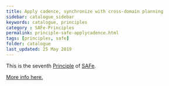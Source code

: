 ```yaml
---
title: Apply cadence, synchronize with cross-domain planning
sidebar: catalogue_sidebar
keywords: catalogue, principles
category : SAFe-Principles
permalink: principle-safe-applycadence.html
tags: [principles, safe]
folder: catalogue
last_updated: 25 May 2019
---
```


This is the seventh [Principle](principles) of [SAFe](safe-archetype).

[More info here.](http://scaledagileframework.com/apply-cadence-synchronize-with-cross-domain-planning/)


